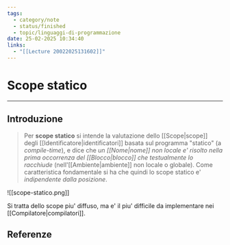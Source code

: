 ```yaml
---
tags:
  - category/note
  - status/finished
  - topic/linguaggi-di-programmazione
date: 25-02-2025 10:34:40
links:
  - "[[Lecture 20022025131602]]"
---
```

# Scope statico
---
## Introduzione
> Per **scope statico** si intende la valutazione dello [[Scope|scope]] degli [[Identificatore|identificatori]] basata sul programma "statico" (a _compile-time_), e dice che _un [[Nome|nome]] non locale e' risolto nella prima occorrenza del [[Blocco|blocco]] che testualmente lo racchiude_ (nell'[[Ambiente|ambiente]] non locale o globale).
> Come caratteristica fondamentale si ha che quindi lo scope statico e' _indipendente dalla posizione_.

![[scope-statico.png]]

Si tratta dello scope piu' diffuso, ma e' il piu' difficile da implementare nei [[Compilatore|compilatori]].

## Referenze